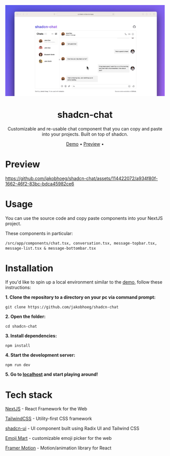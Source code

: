 [<img src="shadcn-preview.png">](https://shadcn-chat.vercel.app/)

<h1 align="center">shadcn-chat</h1>
<p align="center">Customizable and re-usable chat component that you can copy and paste into your projects. Built on top of shadcn.</p>

<div align="center">

[Demo](https://shadcn-chat.vercel.app/) • [Preview](#Preview) • 

</div>

# Preview

https://github.com/jakobhoeg/shadcn-chat/assets/114422072/a934f80f-1662-46f2-83bc-bdca45982ce6

# Usage

You can use the source code and copy paste components into your NextJS project. 

These components in particular:

```
/src/app/components/chat.tsx, conversation.tsx, message-topbar.tsx, message-list.tsx & message-bottombar.tsx
```

# Installation

If you'd like to spin up a local environment similar to the [demo](https://shadcn-chat.vercel.app/), follow these instructions:

**1. Clone the repository to a directory on your pc via command prompt:**
   
```
git clone https://github.com/jakobhoeg/shadcn-chat
```

**2. Open the folder:**

```
cd shadcn-chat
```
   
**3. Install dependencies:**

```
npm install
```

**4. Start the development server:**

```
npm run dev
```

**5. Go to [localhost](http://localhost:3000) and start playing around!**

# Tech stack

[NextJS](https://nextjs.org/) - React Framework for the Web

[TailwindCSS](https://tailwindcss.com/) - Utility-first CSS framework

[shadcn-ui](https://ui.shadcn.com/) - UI component built using Radix UI and Tailwind CSS

[Emoji Mart](https://github.com/missive/emoji-mart) - customizable emoji picker for the web

[Framer Motion](https://www.framer.com/motion/) - Motion/animation library for React
